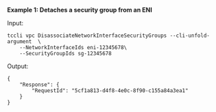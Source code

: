 **Example 1: Detaches a security group from an ENI**



Input: 

```
tccli vpc DisassociateNetworkInterfaceSecurityGroups --cli-unfold-argument  \
    --NetworkInterfaceIds eni-12345678\
    --SecurityGroupIds sg-12345678
```

Output: 
```
{
    "Response": {
        "RequestId": "5cf1a813-d4f8-4e0c-8f90-c155a84a3ea1"
    }
}
```

